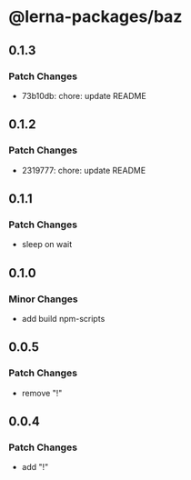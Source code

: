 # @lerna-packages/baz

## 0.1.3

### Patch Changes

- 73b10db: chore: update README

## 0.1.2

### Patch Changes

- 2319777: chore: update README

## 0.1.1

### Patch Changes

- sleep on wait

## 0.1.0

### Minor Changes

- add build npm-scripts

## 0.0.5

### Patch Changes

- remove "!"

## 0.0.4

### Patch Changes

- add "!"
